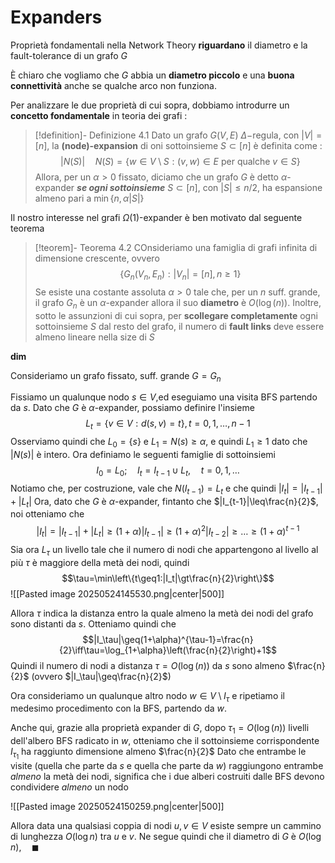 # Expanders

Proprietà fondamentali nella Network Theory **riguardano** il diametro e la fault-tolerance di un grafo $G$

È chiaro che vogliamo che $G$ abbia un **diametro piccolo** e una **buona connettività** anche se qualche arco non funziona.

Per analizzare le due proprietà di cui sopra, dobbiamo introdurre un **concetto fondamentale** in teoria dei grafi : 

>[!definition]- Definizione 4.1
>Dato un grafo $G(V,E)$ $\Delta-$regula, con $|V|=[n]$, la **(node)-expansion** di oni sottoinsieme $S\subset[n]$ è definita come : $$|N(S)|\quad N(S)=\{w\in V\setminus S:(v,w)\in E\text{ per qualche }v\in S\}$$
>Allora, per un $\alpha\gt0$ fissato, diciamo che un grafo $G$ è detto $\alpha$-expander ***se ogni sottoinsieme*** $S\subset[n]$, con $|S|\leq n/2$, ha espansione almeno pari a $\min\{n,\alpha|S|\}$

Il nostro interesse nel grafi $\Omega(1)$-expander è ben motivato dal seguente teorema

>[!teorem]- Teorema 4.2
>COnsideriamo una famiglia di grafi infinita di dimensione crescente, ovvero 
>$$\{G_n(V_n,E_n):|V_n|=[n],n\geq1\}$$
>Se esiste una costante assoluta $\alpha\gt0$ tale che, per un $n$ suff. grande, il grafo $G_n$ è un $\alpha$-expander allora il suo **diametro** è $O(\log(n))$. 
>Inoltre, sotto le assunzioni di cui sopra, per **scollegare completamente** ogni sottoinsieme $S$ dal resto del grafo, il numero di **fault links** deve essere almeno lineare nella size di $S$

**dim**

Consideriamo un grafo fissato, suff. grande $G=G_n$

Fissiamo un qualunque nodo $s\in V$,ed eseguiamo una visita BFS partendo da $s$.
Dato che $G$ è $\alpha$-expander, possiamo definire l'insieme $$L_{t}=\{v\in V:d(s,v)=t\},t=0,1,\dots,n-1$$
Osserviamo quindi che $L_0=\{s\}$ e $L_1=N(s)\geq\alpha$, e quindi $L_1\geq1$ dato che $|N(s)|$ è intero.
Ora definiamo le seguenti famiglie di sottoinsiemi
$$I_{0}=L_{0};\quad I_{t}=I_{t-1}\cup L_t,\quad t=0,1,\dots$$
Notiamo che, per costruzione, vale che $N(I_{t-1})=L_t$ e che quindi $|I_t|=|I_{t-1}|+ |L_t|$
Ora, dato che $G$ è $\alpha$-expander, fintanto che $|I_{t-1}|\leq\frac{n}{2}$, noi otteniamo che $$|I_t|=|I_{t-1}|+ |L_t|\geq(1+\alpha)|I_{t-1}|\geq(1+\alpha)^2|I_{t-2}|\geq\dots\geq(1+\alpha)^{t-1}$$
Sia ora $L_\tau$ un livello tale che il numero di nodi che appartengono al livello al più $\tau$ è maggiore della metà dei nodi, quindi $$\tau=\min\left\{t\geq1:|I_t|\gt\frac{n}{2}\right\}$$
![[Pasted image 20250524145530.png|center|500]]

Allora $\tau$ indica la distanza entro la quale almeno la metà dei nodi del grafo sono distanti da $s$.
Otteniamo quindi che $$|I_\tau|\geq(1+\alpha)^{\tau-1}=\frac{n}{2}\iff\tau=\log_{1+\alpha}\left(\frac{n}{2}\right)+1$$
Quindi il numero di nodi a distanza $\tau=O(\log(n))$ da $s$ sono almeno $\frac{n}{2}$ (ovvero $|I_\tau|\geq\frac{n}{2}$) 

Ora consideriamo un qualunque altro nodo $w\in V\setminus I_\tau$ e ripetiamo il medesimo procedimento con la BFS, partendo da $w$.

Anche qui, grazie alla proprietà expander di $G$, dopo $\tau_1=O(\log(n))$ livelli dell'albero BFS radicato in $w$, otteniamo che il sottoinsieme corrispondente $I_{\tau_1}$ ha raggiunto dimensione almeno $\frac{n}{2}$
Dato che entrambe le visite (quella che parte da $s$ e quella che parte da $w$) raggiungono entrambe *almeno* la metà dei nodi, significa che i due alberi costruiti dalle BFS devono condividere *almeno* un nodo

![[Pasted image 20250524150259.png|center|500]]

Allora data una qualsiasi coppia di nodi $u, v \in V$ esiste sempre un cammino di lunghezza $O(\log n)$ tra $u$ e $v$. 
Ne segue quindi che il diametro di $G$ è $O(\log n),\quad\blacksquare$

